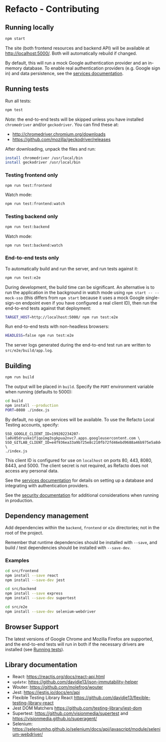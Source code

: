 # Refacto - Contributing

## Running locally

```bash
npm start
```

The site (both frontend resources and backend API) will be available at
<http://localhost:5000/>. Both will automatically rebuild if changed.

By default, this will run a mock Google authentication provider and an
in-memory database. To enable real authentication providers (e.g.
Google sign in) and data persistence, see the
[services documentation](./SERVICES.md).

## Running tests

Run all tests:

```bash
npm test
```

*Note:* the end-to-end tests will be skipped unless you have installed
`chromedriver` and/or `geckodriver`. You can find these at:

* <http://chromedriver.chromium.org/downloads>
* <https://github.com/mozilla/geckodriver/releases>

After downloading, unpack the files and run:

```bash
install chromedriver /usr/local/bin
install geckodriver /usr/local/bin
```

### Testing frontend only

```bash
npm run test:frontend
```

Watch mode:

```bash
npm run test:frontend:watch
```

### Testing backend only

```bash
npm run test:backend
```

Watch mode:

```bash
npm run test:backend:watch
```

### End-to-end tests only

To automatically build and run the server, and run tests against it:

```bash
npm run test:e2e
```

During development, the build time can be significant. An alternative
is to run the application in the background in watch mode using
`npm start -- --mock-sso` (this differs from `npm start` because it
uses a mock Google single-sign-on endpoint even if you have configured
a real client ID), then run the end-to-end tests against that
deployment:

```bash
TARGET_HOST=http://localhost:5000/ npm run test:e2e
```

Run end-to-end tests with non-headless browsers:

```bash
HEADLESS=false npm run test:e2e
```

The server logs generated during the end-to-end test run are written
to `src/e2e/build/app.log`.

## Building

```bash
npm run build
```

The output will be placed in `build`. Specify the `PORT` environment
variable when running (defaults to 5000):

```bash
cd build
npm install --production
PORT=8080 ./index.js
```

By default, no sign on services will be available. To use the Refacto Local
Testing accounts, specify:

```
SSO_GOOGLE_CLIENT_ID=199202234207-la0v05druske1f1qoimg3sgkpua2nvc7.apps.googleusercontent.com \
SSO_GITLAB_CLIENT_ID=e4f936ea33a9b725e8c210fb72fd46ebd9688a46b975e5a8d40c79734e9fc00e \
./index.js
```

This client ID is configured for use on `localhost` on ports 80, 443, 8080,
8443, and 5000. The client secret is not required, as Refacto does not access
any personal data.

See the [services documentation](./SERVICES.md) for details on
setting up a database and integrating with authentication providers.

See the [security documentation](./SECURITY.md) for additional
considerations when running in production.

## Dependency management

Add dependencies within the `backend`, `frontend` or `e2e` directories;
not in the root of the project.

Remember that runtime dependencies should be installed with `--save`,
and build / test dependencies should be installed with `--save-dev`.

### Examples

```bash
cd src/frontend
npm install --save react
npm install --save-dev jest
```

```bash
cd src/backend
npm install --save express
npm install --save-dev supertest
```

```bash
cd src/e2e
npm install --save-dev selenium-webdriver
```

## Browser Support

The latest versions of Google Chrome and Mozilla Firefox are supported,
and the end-to-end tests will run in both if the necessary drivers are
installed (see [Running tests](#running-tests)).

## Library documentation

- React: <https://reactjs.org/docs/react-api.html>
- `update`: <https://github.com/davidje13/json-immutability-helper>
- Wouter: <https://github.com/molefrog/wouter>
- Jest: <https://jestjs.io/docs/en/api>
- Flexible Testing Library React <https://github.com/davidje13/flexible-testing-library-react>
- Jest DOM Matchers <https://github.com/testing-library/jest-dom>
- Supertest: <https://github.com/visionmedia/supertest> and <https://visionmedia.github.io/superagent/>
- Selenium: <https://seleniumhq.github.io/selenium/docs/api/javascript/module/selenium-webdriver/>
